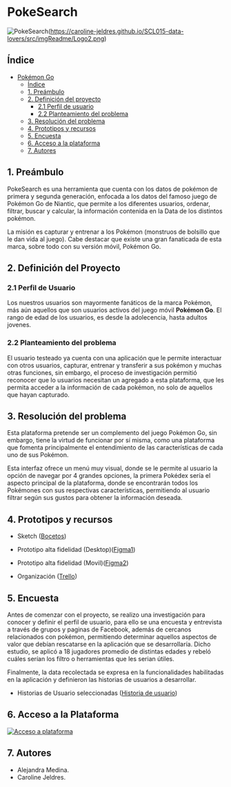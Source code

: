 # PokeSearch
 ![PokeSearch](https://caroline-jeldres.github.io/SCL015-data-lovers/src/imgReadme/Logo1.png)(https://caroline-jeldres.github.io/SCL015-data-lovers/src/imgReadme/Logo2.png)

## Índice

- [Pokémon Go](#pokemon-go)
  - [Índice](#índice)
  - [1. Preámbulo](#1-preámbulo)
  - [2. Definición del proyecto](#2-definición-del-proyecto)
    - [2.1 Perfil de usuario](#21-perfil-de-usuario)
    - [2.2 Planteamiento del problema](#22-planteamiento-del-problema)
  - [3. Resolución del problema](#3-resolución-del-problema)
  - [4. Prototipos y recursos](#4-dprototipos-y-recursos)
  - [5. Encuesta](#5-encuesta)
  - [6. Acceso a la plataforma](#6-acceso-a-la-plataforma)
  - [7. Autores](#7-autores)

## 1. Preámbulo

PokeSearch es una herramienta que cuenta con los datos de pokémon de primera y 
segunda generación, enfocada a los datos del famoso juego de Pokémon Go de Niantic, 
que permite a los diferentes usuarios, ordenar, filtrar, buscar y calcular, la 
información contenida en la Data de los distintos pokémon.

La misión es capturar y entrenar a los Pokémon (monstruos de bolsillo que le dan vida al juego).
Cabe destacar que existe una gran fanaticada de esta marca, sobre todo con su versión móvil, Pokémon Go.

## 2. Definición del Proyecto

### 2.1 Perfil de Usuario

Los nuestros usuarios son mayormente fanáticos de la marca Pokémon, más aún aquellos que son usuarios activos del juego móvil **Pokémon Go**. El rango de edad de los usuarios, es desde la adolecencia, hasta adultos jovenes.

### 2.2 Planteamiento del problema

El usuario testeado ya cuenta con una aplicación que le permite interactuar con otros usuarios, capturar, entrenar y transferir a sus pokémon y muchas otras funciones, sin embargo, el proceso de investigación permitió reconocer que lo usuarios necesitan un agregado a esta plataforma, que les permita acceder a la información de cada pokémon, no solo de aquellos que hayan capturado. 

## 3. Resolución del problema

Esta plataforma pretende ser un complemento del juego Pokémon Go, sin embargo, tiene la virtud de funcionar por sí misma, como una plataforma que fomenta principalmente el entendimiento de las características de cada uno de sus Pokémon.

Esta interfaz ofrece un menú muy visual, donde se le permite al usuario la opción de navegar por 4 grandes opciones, la primera Pokédex sería el aspecto principal de la plataforma, donde se encontrarán todos los Pokémones con sus respectivas características, permitiendo al usuario filtrar según sus gustos para obtener la información deseada.

## 4. Prototipos y recursos

* Sketch ([Bocetos](https://www.figma.com/proto/mlekiWaZEfPKZRXJwKQY1Z/prototipo?node-id=184%3A4&viewport=643%2C262%2C0.2904280424118042&scaling=scale-down))

* Prototipo alta fidelidad (Desktop)([Figma1](https://www.figma.com/proto/mlekiWaZEfPKZRXJwKQY1Z/prototipo?node-id=60%3A19&viewport=752%2C540%2C0.17928902804851532&scaling=scale-down))

* Prototipo alta fidelidad (Movil)([Figma2](https://www.figma.com/proto/mlekiWaZEfPKZRXJwKQY1Z/prototipo?node-id=96%3A9872&viewport=112%2C329%2C0.34203875064849854&scaling=scale-down))

* Organización ([Trello](https://trello.com/b/YGiU1FFL/data-lovers))

## 5. Encuesta

Antes de comenzar con el proyecto, se realizo una investigación para conocer y definir el perfil de usuario, para ello se una encuesta y entrevista a través de grupos y paginas de Facebook, además de cercanos relacionados con pokémon, permitiendo determinar aquellos aspectos de valor que debían rescatarse en la aplicación que se desarrollaría. Dicho estudio, se aplicó a 18 jugadores promedio de distintas edades y rebeló cuáles serían los filtro o herramientas que les serian útiles.

Finalmente, la data recolectada se expresa en la funcionalidades habilitadas en la aplicación y definieron las historias de usuarios a desarrollar.

* Historias de Usuario seleccionadas ([Historia de usuario](https://www.figma.com/proto/mlekiWaZEfPKZRXJwKQY1Z/prototipo?node-id=184%3A6&viewport=665%2C295%2C0.2237890064716339&scaling=min-zoom))

## 6. Acceso a la Plataforma

[![Acceso a plataforma](https://caroline-jeldres.github.io/SCL015-data-lovers/src/imgReadme/Pagina_Principal.png)](https://caroline-jeldres.github.io/SCL015-data-lovers/src/)

## 7. Autores

* Alejandra Medina.
* Caroline Jeldres.

